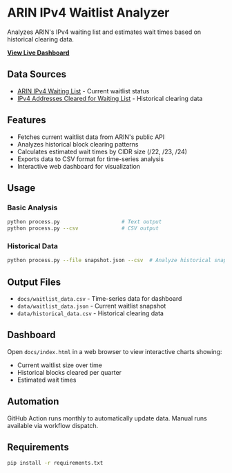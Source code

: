 # ARIN IPv4 Waitlist Analyzer

Analyzes ARIN's IPv4 waiting list and estimates wait times based on historical clearing data.

**[View Live Dashboard](https://lanrat.github.io/ARIN-IPv4-Waitlist-Tracking/)**

## Data Sources

- [ARIN IPv4 Waiting List](https://www.arin.net/resources/guide/ipv4/waiting_list/) - Current waitlist status
- [IPv4 Addresses Cleared for Waiting List](https://www.arin.net/resources/guide/ipv4/blocks_cleared/) - Historical clearing data

## Features

- Fetches current waitlist data from ARIN's public API
- Analyzes historical block clearing patterns
- Calculates estimated wait times by CIDR size (/22, /23, /24)
- Exports data to CSV format for time-series analysis
- Interactive web dashboard for visualization

## Usage

### Basic Analysis

```bash
python process.py                    # Text output
python process.py --csv              # CSV output
```

### Historical Data

```bash
python process.py --file snapshot.json --csv  # Analyze historical snapshot
```

## Output Files

- `docs/waitlist_data.csv` - Time-series data for dashboard
- `data/waitlist_data.json` - Current waitlist snapshot
- `data/historical_data.csv` - Historical clearing data

## Dashboard

Open `docs/index.html` in a web browser to view interactive charts showing:

- Current waitlist size over time
- Historical blocks cleared per quarter
- Estimated wait times

## Automation

GitHub Action runs monthly to automatically update data. Manual runs available via workflow dispatch.

## Requirements

```bash
pip install -r requirements.txt
```
